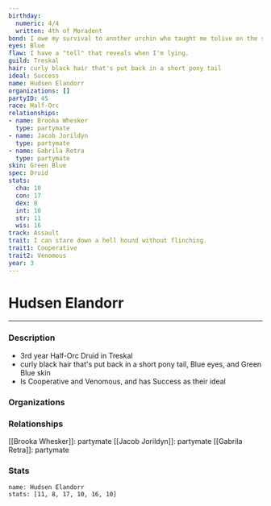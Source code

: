 ```yaml
---
birthday:
  numeric: 4/4
  written: 4th of Moradent
bond: I owe my survival to another urchin who taught me tolive on the streets.
eyes: Blue
flaw: I have a "tell" that reveals when I'm lying.
guild: Treskal
hair: curly black hair that's put back in a short pony tail
ideal: Success
name: Hudsen Elandorr
organizations: []
partyID: 45
race: Half-Orc
relationships:
- name: Brooka Whesker
  type: partymate
- name: Jacob Jorildyn
  type: partymate
- name: Gabrila Retra
  type: partymate
skin: Green Blue
spec: Druid
stats:
  cha: 10
  con: 17
  dex: 8
  int: 10
  str: 11
  wis: 16
track: Assault
trait: I can stare down a hell hound without flinching.
trait1: Cooperative
trait2: Venomous
year: 3
---
```

# Hudsen Elandorr
---
### Description
- 3rd year Half-Orc Druid in Treskal
- curly black hair that's put back in a short pony tail, Blue eyes, and Green Blue skin
- Is Cooperative and Venomous, and has Success as their ideal

### Organizations
### Relationships
[[Brooka Whesker]]: partymate
[[Jacob Jorildyn]]: partymate
[[Gabrila Retra]]: partymate
### Stats
```statblock
name: Hudsen Elandorr
stats: [11, 8, 17, 10, 16, 10]
```